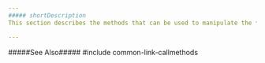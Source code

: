 ```yaml
---
##### shortDescription
This section describes the methods that can be used to manipulate the **DataGrid** UI component.

---
```

#####See Also#####
#include common-link-callmethods